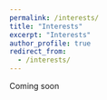 ```yaml
---
permalink: /interests/
title: "Interests"
excerpt: "Interests"
author_profile: true
redirect_from: 
  - /interests/
---
```

Coming soon